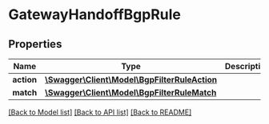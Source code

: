 # GatewayHandoffBgpRule

## Properties
Name | Type | Description | Notes
------------ | ------------- | ------------- | -------------
**action** | [**\Swagger\Client\Model\BgpFilterRuleAction**](BgpFilterRuleAction.md) |  | [optional] 
**match** | [**\Swagger\Client\Model\BgpFilterRuleMatch**](BgpFilterRuleMatch.md) |  | [optional] 

[[Back to Model list]](../README.md#documentation-for-models) [[Back to API list]](../README.md#documentation-for-api-endpoints) [[Back to README]](../README.md)


